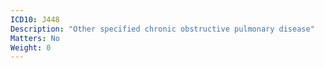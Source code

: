 ```yaml
---
ICD10: J448
Description: "Other specified chronic obstructive pulmonary disease"
Matters: No
Weight: 0
---
```


